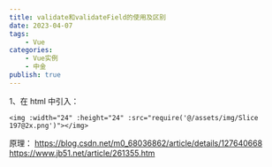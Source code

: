 ```yaml
---
title: validate和validateField的使用及区别
date: 2023-04-07
tags:
    - Vue
categories:
    - Vue实例
    - 中金
publish: true
---
```


1、在 html 中引入：

```vue
<img :width="24" :height="24" :src="require('@/assets/img/Slice 197@2x.png')"></img>

```

原理：
https://blog.csdn.net/m0_68036862/article/details/127640668
https://www.jb51.net/article/261355.htm
